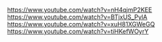 https://www.youtube.com/watch?v=nH4qjmP2KEE
https://www.youtube.com/watch?v=BTjxUS_PylA
https://www.youtube.com/watch?v=xuH81XGWeGQ
https://www.youtube.com/watch?v=tiHKefWOyrY
